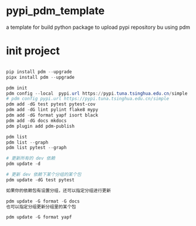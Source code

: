 # pypi_pdm_template
a template for build python package to upload pypi repository bu using pdm



# init project

```powershell

pip install pdm --upgrade
pipx install pdm --upgrade

pdm init
pdm config --local  pypi.url https://pypi.tuna.tsinghua.edu.cn/simple
# pdm config pypi.url https://pypi.tuna.tsinghua.edu.cn/simple
pdm add -dG test pytest pytest-cov
pdm add -dG lint pylint flake8 mypy
pdm add -dG format yapf isort black
pdm add -dG docs mkdocs
pdm plugin add pdm-publish

pdm list
pdm list --graph
pdm list pytest --graph

# 更新所有的 dev 依赖
pdm update -d

# 更新 dev 依赖下某个分组的某个包
pdm update -dG test pytest

如果你的依赖包有设置分组，还可以指定分组进行更新

pdm update -G format -G docs
也可以指定分组更新分组里的某个包

pdm update -G format yapf



```
